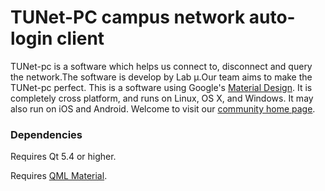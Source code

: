 TUNet-PC campus network auto-login client
======================================

TUNet-pc is a software which helps us connect to, disconnect and query the network.The software is develop by Lab μ.Our team aims to make the TUNet-pc perfect.
This is a software using Google's [Material Design](https://www.google.com/design/spec). It is completely cross platform, and runs on Linux, OS X, and Windows. It may also run on iOS and Android.
Welcome to visit our [community home page](http://www.lab.mu).

### Dependencies

Requires Qt 5.4 or higher.

Requires [QML Material](https://github.com/papyros/qml-material).
